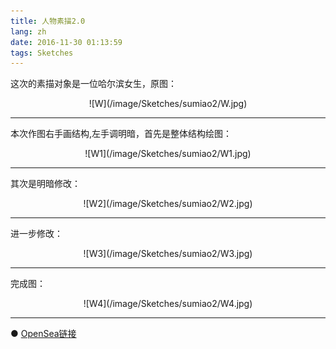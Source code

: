 ```yaml
---
title: 人物素描2.0
lang: zh
date: 2016-11-30 01:13:59
tags: Sketches
---
```


这次的素描对象是一位哈尔滨女生，原图：

<center>![W](/image/Sketches/sumiao2/W.jpg)</center>

----------------------------------------  

本次作图右手画结构,左手调明暗，首先是整体结构绘图：

<center>![W1](/image/Sketches/sumiao2/W1.jpg)</center>

----------------------------------------  

其次是明暗修改：

<center>![W2](/image/Sketches/sumiao2/W2.jpg)</center>

----------------------------------------  

进一步修改：

<center>![W3](/image/Sketches/sumiao2/W3.jpg)</center>

----------------------------------------  

完成图：

<center>![W4](/image/Sketches/sumiao2/W4.jpg)</center>

----------------------------------------  

● [OpenSea链接](https://opensea.io/assets/0x495f947276749ce646f68ac8c248420045cb7b5e/5538608732828411082250453030091092578936762873171210564831323233534441684993 "The Girl Touching Hair")

<nft-card
contractAddress="0x495f947276749ce646f68ac8c248420045cb7b5e"
tokenId="5538608732828411082250453030091092578936762873171210564831323233534441684993">
</nft-card>
<script src="https://unpkg.com/embeddable-nfts/dist/nft-card.min.js"></script>
